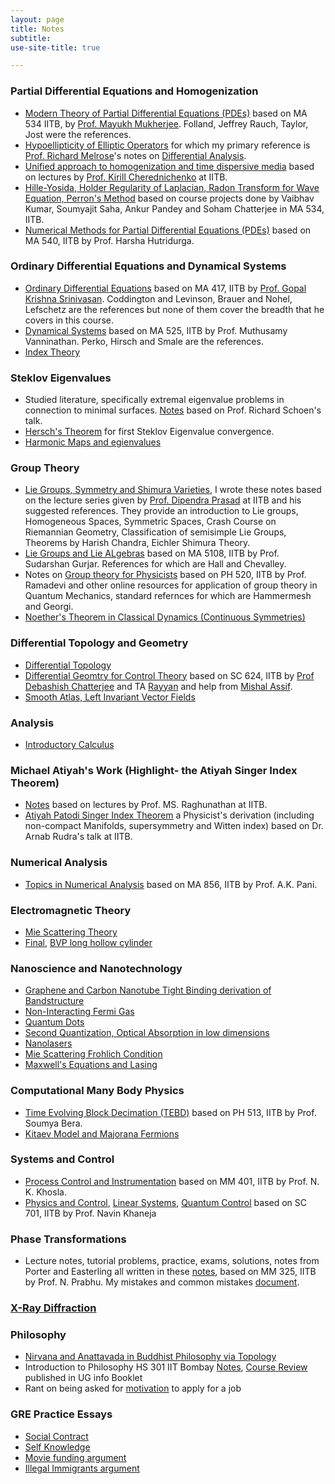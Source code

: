 ```yaml
---
layout: page
title: Notes
subtitle: 
use-site-title: true

---
```


### Partial Differential Equations and Homogenization
* [Modern Theory of Partial Differential Equations (PDEs)](/modern_theory_pde.pdf) based on MA 534 IITB, by [Prof. Mayukh Mukherjee](https://sites.google.com/site/mayukhmukherjeemaths/). Folland, Jeffrey Rauch, Taylor, Jost were the references.  
* [Hypoellipticity of Elliptic Operators](https://drive.google.com/file/d/1FYS0SOqnUzm4rJjGoKI800oJAyz5gH7u/view?usp=sharing) for which my primary reference is [Prof. Richard Melrose](http://www-math.mit.edu/~rbm/)'s notes on [Differential Analysis](https://math.mit.edu/~rbm/18.155-F16/GradAnal.pdf).
* [Unified approach to homogenization and time dispersive media](https://drive.google.com/file/d/1FPBsLiUyxjqFIJ8dhdBuvhSriYo7F8Jz/view?usp=sharing) based on lectures by [Prof. Kirill Cherednichenko](http://people.bath.ac.uk/kc525/) at IITB. 
* [Hille-Yosida, Holder Regularity of Laplacian, Radon Transform for Wave Equation, Perron's Method](https://drive.google.com/file/d/1nKG0bSbi872hfLrdOGGOHrCC3Km73ZMq/view?usp=sharing) based on course projects done by Vaibhav Kumar, Soumyajit Saha, Ankur Pandey and Soham Chatterjee in MA 534, IITB. 
* [Numerical Methods for Partial Differential Equations (PDEs)](https://drive.google.com/file/d/1HQ18XqpBIjaFexc6k30rArBBb-tRGisK/view?usp=sharing) based on MA 540, IITB by Prof. Harsha Hutridurga.

### Ordinary Differential Equations and Dynamical Systems 
* [Ordinary Differential Equations](https://drive.google.com/file/d/1FOuFAlifyVvaIGDzdQ__hEiHgzqY1O5V/view?usp=sharing) based on MA 417, IITB by [Prof. Gopal Krishna Srinivasan](http://www.math.iitb.ac.in/~gopal/). Coddington and Levinson, Brauer and Nohel, Lefschetz are the references but none of them cover the breadth that he covers in this course. 
* [Dynamical Systems](https://drive.google.com/file/d/1BzGVmDl4b-oqbjcUSofmS-5QeOQh_cPy/view?usp=sharing) based on MA 525, IITB by Prof. Muthusamy Vanninathan. Perko, Hirsch and Smale are the references.
* [Index Theory](https://somphene.github.io/research/poincarehopfindex.pdf)

### Steklov Eigenvalues
* Studied literature, specifically extremal eigenvalue problems in connection to minimal surfaces. [Notes](https://drive.google.com/file/d/1JaXzKlY5MVkxv6FuQ2hvp5rxS7xn6PY3/view?usp=drivesdk) based on Prof. Richard Schoen's talk. 
* [Hersch's Theorem](https://drive.google.com/file/d/1JbBvVg-sBR2VhEAC3zZkH1q3kISvd5Jn/view?usp=drivesdk) for first Steklov Eigenvalue convergence.
* [Harmonic Maps and egienvalues](https://drive.google.com/file/d/1JjyJwfY6AgYGAqCYRTC2R5GBXr8LIWNg/view?usp=drivesdk)

### Group Theory
* [Lie Groups, Symmetry and Shimura Varieties](https://drive.google.com/file/d/0B2Uc1VPlIxGabkE1RTh1RTR2emIwTHdUTFRhdlhfdkMzX3FV/view?usp=sharing), I wrote these notes based on the lecture series given by [Prof. Dipendra Prasad](http://www.math.iitb.ac.in/~dprasad/) at IITB and his suggested references. They provide an introduction to Lie groups, Homogeneous Spaces, Symmetric Spaces, Crash Course on Riemannian Geometry, Classification of semisimple Lie Groups, Theorems by Harish Chandra, Eichler Shimura Theory.
* [Lie Groups and Lie ALgebras](https://drive.google.com/file/d/1E0tbjzZXG_wRdjYc5hC-F-ohWGqQyVjI/view?usp=sharing) based on MA 5108, IITB by Prof. Sudarshan Gurjar. References for which are Hall and Chevalley.
* Notes on [Group theory for Physicists](https://drive.google.com/file/d/1DXK716YgkUfmkrDgQ5jscjf5ngiYEO5j/view?usp=sharing) based on PH 520, IITB by Prof. Ramadevi and other online resources for application of group theory in Quantum Mechanics, standard refernces for which are Hammermesh and Georgi.
* [Noether's Theorem in Classical Dynamics (Continuous Symmetries)](https://drive.google.com/file/d/1Hfu_ZYh-vLVHTx0o_UCboJ9WLeOMxrki/view?usp=sharing)

### Differential Topology and Geometry 
* [Differential Topology](https://drive.google.com/file/d/1HTEGakTTIn--EQLuC-CEk8N-W6lgYzxJ/view?usp=sharing)
* [Differential Geomtry for Control Theory](https://drive.google.com/file/d/1FhmUaxAZVUiqeRP_4ueAUHUusAl413H3/view?usp=sharing) based on SC 624, IITB by [Prof Debashish Chatterjee](http://www.sc.iitb.ac.in/~chatterjee/) and TA [Rayyan](http://www.sc.iitb.ac.in/~mohammedrayyan/) and help from [Mishal Assif](https://mishalassif.github.io/).
* [Smooth Atlas, Left Invariant Vector Fields](https://drive.google.com/file/d/0B2Uc1VPlIxGaWTZFbHY3OC1zTVNYMkw4MDF5WGRQTDF0R2dz/view?usp=sharing)

### Analysis 
* [Introductory Calculus](https://drive.google.com/file/d/1DC2bB8ZvCodoGofQPYb0SOyWpCfZ986Y/view?usp=sharing)

### Michael Atiyah's Work (Highlight- the Atiyah Singer Index Theorem)
* [Notes](https://drive.google.com/file/d/1ETN0-awXoA4YKi2LY7byqzaFiRHKLa3V/view?usp=sharing) based on lectures by Prof. MS. Raghunathan at IITB.
* [Atiyah Patodi Singer Index Theorem](https://drive.google.com/file/d/1JMTEzU1TwHiGz8ZYeMBPgfZ30IltYggN/view?usp=drivesdk) a Physicist's derivation (including non-compact Manifolds, supersymmetry and Witten index) based on Dr. Arnab Rudra's talk at IITB. 

### Numerical Analysis
* [Topics in Numerical Analysis](https://drive.google.com/file/d/1EbgzWcE4cF5prpgku563FfM4rJdyQ7sH/view?usp=sharing) based on MA 856, IITB by Prof. A.K. Pani.

### Electromagnetic Theory
* [Mie Scattering Theory](https://drive.google.com/file/d/13fiU0y_lPC6QsBsW3R9QbE_u-9_kNkWC/view?usp=sharing)
* [Final](https://drive.google.com/file/d/1EDYu5q_zY287isZAGDiZ_NALFI35nAve/view?usp=sharing), [BVP long hollow cylinder](https://drive.google.com/file/d/1EXFzHE2E-SYlHhniZ1v9OFOWqEI8ACNY/view?usp=sharing)

### Nanoscience and Nanotechnology
* [Graphene and Carbon Nanotube  Tight Binding derivation of Bandstructure](https://drive.google.com/file/d/1EepxJw4uoPgwE1xcrx9P8QBzgCrdMjNc/view?usp=sharing)
* [Non-Interacting Fermi Gas](https://drive.google.com/file/d/1EubWzNOlVSHpPAPAPsx43Vk2S4FiCXlJ/view?usp=sharing)
* [Quantum Dots](https://drive.google.com/file/d/1EitUQpKcDribrRzXyuWGZcYL8_Rdy05P/view?usp=sharing)
* [Second Quantization, Optical Absorption in low dimensions](https://drive.google.com/file/d/1EqkfVCGT-jhSJfzcqN5HhIobJGA_IyjZ/view?usp=sharing)
* [Nanolasers](https://drive.google.com/file/d/1F4CCSQ4QRkQITNqp-IofsZLGgHRSCZYz/view?usp=sharing)
* [Mie Scattering Frohlich Condition](https://drive.google.com/file/d/1F4bCI3x1gaF0QPNnCmKmNm_-dezuLEiV/view?usp=sharing)
* [Maxwell's Equations and Lasing](https://drive.google.com/file/d/1FAn4XjztKgQly8WO_OJO0A-ub4P6Hsnp/view?usp=sharing)

### Computational Many Body Physics
* [Time Evolving Block Decimation (TEBD)](https://drive.google.com/file/d/1EMDJc_GmBiT_YyEiSGTfKXB7W8LIkdtF/view?usp=sharing) based on PH 513, IITB by Prof. Soumya Bera.
* [Kitaev Model and Majorana Fermions](https://drive.google.com/file/d/1EWzraGwRifs8-pEqLRR1TKHaFEUuc00C/view?usp=sharing)

### Systems and Control
* [Process Control and Instrumentation](https://drive.google.com/file/d/1aL-uDzenks4Nq0l_JDJNCxkvejRYRGCe/view?usp=sharing) based on MM 401, IITB by Prof. N. K. Khosla.
* [Physics and Control](https://drive.google.com/file/d/1DzwFahATCUpkbIWMAaVeIaMsf0kdsx0h/view?usp=sharing), [Linear Systems](https://drive.google.com/file/d/1E3UprT77bB7eZdMu-eBAMU0tCXL2b-vE/view?usp=sharing), [Quantum Control](https://drive.google.com/file/d/1EJnfZc23ACIywasngrpw13RCSh29YzqD/view?usp=sharing) based on SC 701, IITB by Prof. Navin Khaneja

### Phase Transformations
* Lecture notes, tutorial problems, practice, exams, solutions, notes from Porter and Easterling all written in these [notes](https://drive.google.com/file/d/1hii-kq8yAzBc1XvaynxlJOfmv4A2Wc3U/view?usp=sharing), based on MM 325, IITB by Prof. N. Prabhu. My mistakes and common mistakes [document](https://drive.google.com/file/d/1jMlbAa94un98XFVdVtq67ZXa7bmzrdJn/view?usp=sharing).

### [X-Ray Diffraction](https://docs.google.com/document/d/e/2PACX-1vTUdsMtJZup_UxwzmE6D_7IZ6OCdfQRd_L3QZ6UBVHo97fCKjHkJtMih3KQ8AbofF1PYqOkYHEJwctR/pub)

### Philosophy 
* [Nirvana and Anattavada in Buddhist Philosophy via Topology](https://drive.google.com/file/d/15GaHR5tk-D-acYpKJ7u5PH55Q2CiAge-/view?usp=sharing)
* Introduction to Philosophy HS 301 IIT Bombay [Notes](https://drive.google.com/file/d/1JXqjRUZjJbbRYPAzOulmf0CJRKYITf86/view?usp=sharing), [Course Review](https://drive.google.com/file/d/1HsXpbGDzxaG6MbGmHio70EyiBQi2knLy/view?usp=sharing) published in UG info Booklet
* Rant on being asked for [motivation](https://docs.google.com/document/d/e/2PACX-1vTymgoOYIjo7wfOnVziT746o_TaHlJiDZ7CehCD1U1RcLqotVZtcuog5YJJYHImLtTPk8sahhGY4IMh/pub) to apply for a job

### GRE Practice Essays 
* [Social Contract](https://docs.google.com/document/d/e/2PACX-1vQ9a-e1GzFsNIHlPX6oLaMQPCeblzkE19eyv2r10L9VS23RQz8N9oVtf53BJ9q7hcF-xEJy3O17c6ox/pub)
* [Self Knowledge](https://docs.google.com/document/d/e/2PACX-1vRPpKV5OeUkmQbk2BhSRDwC9a5MkLFjSdGRdM8304k_fDC4ViWjmuojSmz7kzAbSDRixABoOaYE4YuF/pub)
* [Movie funding argument](https://docs.google.com/document/d/e/2PACX-1vSphcZZjkQoO8m0L77L_akbk7JgFNKInMaMvChy3RLHI4o2WL8XwIPTNNvkWahQ0C-YABUNhMuRgrcp/pub)
* [Illegal Immigrants argument](https://docs.google.com/document/d/e/2PACX-1vRrSrKS3hk5pdqozqykMfaAbpDG0n5oPC1ZaP59ac9gk0GYkMg9iWPzUOxAUcihlCcMXjioiMWZ4eJY/pub)

